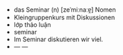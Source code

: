 - das Seminar (n)	[zeˈmiːnaːɐ̯]	Nomen
- Kleingruppenkurs mit Diskussionen
- lớp thảo luận
- seminar
- Im Seminar diskutieren wir viel.
- —	—